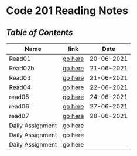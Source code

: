 # **Code 201 Reading Notes**
## ***Table of Contents***

| Name            | link                 | Date       |
| --------------- | -------------------  |----------- |
| Read01          | [go here](class01.md)|20-06-2021  |
| Read02b         | [go here](class02.md)|21-06-2021  |
| Read03          | [go here](read03.md) |21-06-2021  |
| Read04          | [go here](read04.md) |22-06-2021  |
|read05           | [go here](read05.md) |24-06-2021  |
|read06           | [go here](read06.md) |27-06-2021  | 
|read07           | [go here](read07.md) |28-06-2021  |
|Daily Assignment | go here              |            |
|Daily Assignment | go here              |            |
|Daily Assignment | go here              |            |
